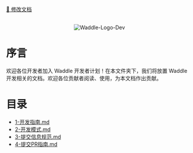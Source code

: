 <a href="https://gitee.com/coco-ag/coco-waddle/tree/master/docs"><p>📝 修改文档</p></a>

<p align="center">
    <br>
    <img alt="Waddle-Logo-Dev" src="dev/photo/dev.png"/>
    <br>
</p>


# 序言

欢迎各位开发者加入 Waddle 开发者计划！在本文件夹下，我们将放置 Waddle 开发相关的文档。欢迎各位贡献者阅读、使用，为本文档作出贡献。

# 目录

- [1-开发指南.md](dev/1-开发指南.md)
- [2-开发模式.md](dev/2-开发模式.md)
- [3-提交信息规范.md](dev/3-提交信息规范.md)
- [4-提交PR指南.md](dev/4-提交PR指南.md)